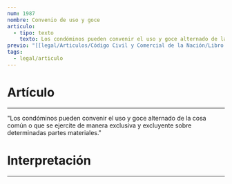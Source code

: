 ```yaml
---
num: 1987
nombre: Convenio de uso y goce
articulo:
  - tipo: texto
    texto: Los condóminos pueden convenir el uso y goce alternado de la cosa común o que se ejercite de manera exclusiva y excluyente sobre determinadas partes materiales.
previo: "[[legal/Articulos/Código Civil y Comercial de la Nación/Libro Cuarto/Título 4/Capítulo 1/Capítulo 1, Disposiciones generales|Capítulo 1, Disposiciones generales]]"
tags:
  - legal/articulo
---
```

# Artículo
---
"Los condóminos pueden convenir el uso y goce alternado de la cosa común o que se ejercite de manera exclusiva y excluyente sobre determinadas partes materiales."

# Interpretación
---
